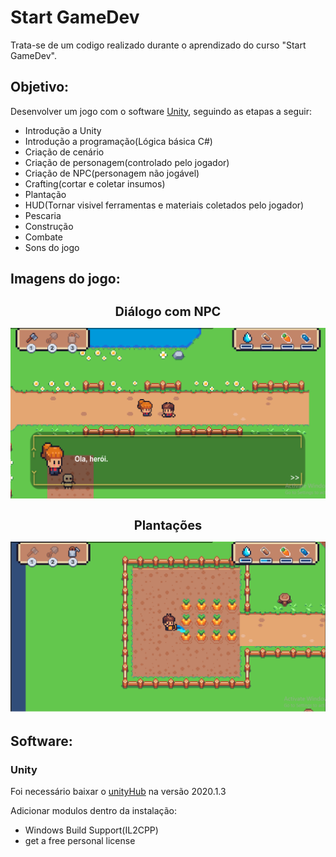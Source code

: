 # Start GameDev
Trata-se de um codigo realizado durante o aprendizado do curso "Start GameDev". 

## Objetivo:  
Desenvolver um jogo com o software [Unity](https://unity.com/pt), seguindo as etapas a seguir:
- Introdução a Unity
- Introdução a programação(Lógica básica C#)
- Criação de cenário
- Criação de personagem(controlado pelo jogador)
- Criação de NPC(personagem não jogável)
- Crafting(cortar e coletar insumos)
- Plantação
- HUD(Tornar visivel ferramentas e materiais coletados pelo jogador)
- Pescaria
- Construção
- Combate
- Sons do jogo

## Imagens do jogo:
<h1 align="center" style="font-size: 20px;">Diálogo com NPC</h1>

![Diálogo com NPC](imagens-demonstracao/Imagem-de-dialogo-demonstracao.png)

<h1 align="center" style="font-size: 20px;">Plantações</h1>

![Plantações](imagens-demonstracao/plantando-demonstracao.png)

## Software:
### Unity
Foi necessário baixar o [unityHub](https://unity.com/pt/download) na versão 2020.1.3

Adicionar modulos dentro da instalação:
- Windows Build Support(IL2CPP)
- get a free personal license